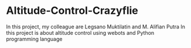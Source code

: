# Altitude-Control-Crazyflie

In this project, my colleague are Legsano Muktilatin and M. Alifian Putra  In this project is about altitude control using webots and Python programming language
